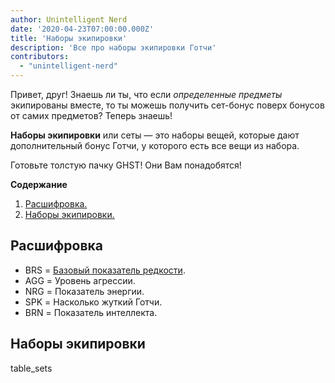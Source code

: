 ```yaml
---
author: Unintelligent Nerd
date: '2020-04-23T07:00:00.000Z'
title: 'Наборы экипировки'
description: 'Все про наборы экипировки Готчи'
contributors:
  - "unintelligent-nerd"
---
```


Привет, друг! Знаешь ли ты, что если *определенные предметы* экипированы вместе, то ты можешь получить сет-бонус поверх бонусов от самих предметов? Теперь знаешь!

**Наборы экипировки** или сеты — это наборы вещей, которые дают дополнительный бонус Готчи, у которого есть все вещи из набора.

Готовьте толстую пачку GHST! Они Вам понадобятся!

<div class="contentsBox">

**Содержание**

<ol>
<li><a href=#key>Расшифровка.</a></li>
<li><a href=#wearable-sets>Наборы экипировки.</a></li>
</ol>

</div>

## Расшифровка

* BRS = [Базовый показатель редкости](/rarity-farming#base-rarity-score).
* AGG = Уровень агрессии.
* NRG = Показатель энергии.
* SPK = Насколько жуткий Готчи.
* BRN = Показатель интеллекта.

## Наборы экипировки

table_sets

